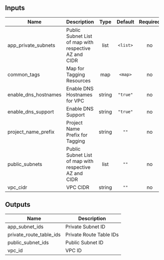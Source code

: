 ## Inputs

| Name | Description | Type | Default | Required |
|------|-------------|:----:|:-----:|:-----:|
| app\_private\_subnets | Public Subnet List of map with respective AZ and CIDR | list | `<list>` | no |
| common\_tags | Map for Tagging Resources | map | `<map>` | no |
| enable\_dns\_hostnames | Enable DNS Hostnames for VPC | string | `"true"` | no |
| enable\_dns\_support | Enable DNS Support | string | `"true"` | no |
| project\_name\_prefix | Project Name Prefix for Tagging | string | `""` | no |
| public\_subnets | Public Subnet List of map with respective AZ and CIDR | list | `""` | no |
| vpc\_cidr | VPC CIDR | string | `""` | no |

## Outputs

| Name | Description |
|------|-------------|
| app\_subnet\_ids | Private Subnet ID |
| private\_route\_table\_ids | Private Route Table IDs |
| public\_subnet\_ids | Public Subnet ID |
| vpc\_id | VPC ID |

